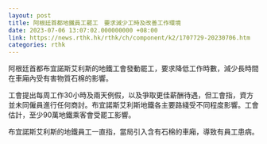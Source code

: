 ```yaml
---
layout: post
title: 阿根廷首都地鐵員工罷工　要求減少工時及改善工作環境
date: 2023-07-06 13:07:02.000000000 +08:00
link: https://news.rthk.hk/rthk/ch/component/k2/1707729-20230706.htm
categories: rthk
---
```


阿根廷首都布宜諾斯艾利斯的地鐵工會發動罷工，要求降低工作時數，減少長時間在車廂內受有害物質石棉的影響。

工會提出每周工作30小時及兩天例假，以及爭取更佳薪酬待遇，但工會指，資方並未同僱員進行任何商討。布宜諾斯艾利斯地鐵各主要路綫受不同程度影響。工會估計，至少90萬地鐵乘客會受罷工影響。

布宜諾斯艾利斯的地鐵員工一直指，當局引入含有石棉的車廂，導致有員工患病。
